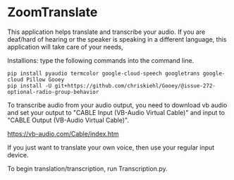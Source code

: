 # ZoomTranslate

This application helps translate and transcribe your audio. If you are deaf/hard of hearing
or the speaker is speaking in a different language, this application will take care of your needs,

Installions: type the following commands into the command line.

```
pip install pyaudio termcolor google-cloud-speech googletrans google-cloud Pillow Gooey
pip install -U git+https://github.com/chriskiehl/Gooey/@issue-272-optional-radio-group-behavior
```

To transcribe audio from your audio output, you need to download vb audio and
set your output to "CABLE Input (VB-Audio Virtual Cable)" and input to
"CABLE Output (VB-Audio Virtual Cable)".

https://vb-audio.com/Cable/index.htm

If you just want to translate your own voice, then use your regular input device.

To begin translation/transcription, run Transcription.py.
